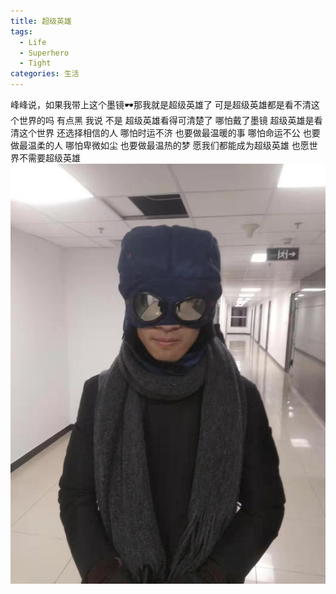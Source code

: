 ```yaml
---
title: 超级英雄
tags:
  - Life
  - Superhero
  - Tight
categories: 生活
---
```


峰峰说，如果我带上这个墨镜🕶那我就是超级英雄了
可是超级英雄都是看不清这个世界的吗 有点黑
我说 不是 超级英雄看得可清楚了 哪怕戴了墨镜
超级英雄是看清这个世界 还选择相信的人
哪怕时运不济 也要做最温暖的事
哪怕命运不公 也要做最温柔的人
哪怕卑微如尘 也要做最温热的梦
愿我们都能成为超级英雄
也愿世界不需要超级英雄
![sff](峰峰/sff.jpg)
